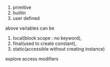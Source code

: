 1. primitive
2. builtin
3. user defined

above variables can be 
 1. local(block scope : no keyword), 
 2. final(used to create constant), 
 3. static(accessible without creating instance)
 
 
 
 explore access modifiers  

